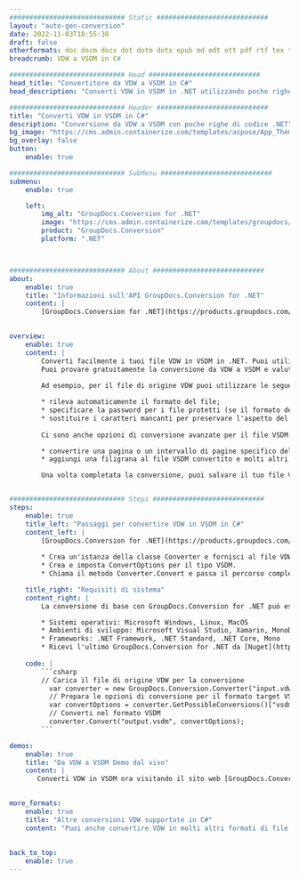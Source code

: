 ```yaml
---
############################# Static ############################
layout: "auto-gen-conversion"
date: 2022-11-03T18:55:30
draft: false
otherformats: doc docm docx dot dotm dotx epub md odt ott pdf rtf tex txt vdx vsdm vsdx vssm vssx vstm vstx vsx vtx xps
breadcrumb: VDW a VSDM in C#

############################# Head ############################
head_title: "Convertitore da VDW a VSDM in C#"
head_description: "Converti VDW in VSDM in .NET utilizzando poche righe di codice. Utilizza l'API di conversione dei documenti di GroupDocs per convertire oltre 160 formati di file."

############################# Header ############################
title: "Converti VDW in VSDM in C#"
description: "Conversione da VDW a VSDM con poche righe di codice .NET"
bg_image: "https://cms.admin.containerize.com/templates/aspose/App_Themes/V3/images/bg/header1.png"
bg_overlay: false
button:
    enable: true

############################# SubMenu ############################
submenu:
    enable: true

    left:
        img_alt: "GroupDocs.Conversion for .NET"
        image: "https://cms.admin.containerize.com/templates/groupdocs/images/product-logos/90x90-noborder/groupdocs-conversion-net.png"
        product: "GroupDocs.Conversion"
        platform: ".NET"



############################# About ############################
about:
    enable: true
    title: "Informazioni sull'API GroupDocs.Conversion for .NET"
    content: |
        [GroupDocs.Conversion for .NET](https://products.groupdocs.com/conversion/net/) può essere utilizzato per convertire Microsoft Word, Excel, PowerPoint, PDF, Visio e altri formati. GroupDocs.Conversion è un'API standalone adatta per sistemi interni e back-end in cui sono richieste prestazioni elevate. Non dipende da alcun software come Microsoft o Open Office.
    

overview:
    enable: true
    content: |
        Converti facilmente i tuoi file VDW in VSDM in .NET. Puoi utilizzare solo un paio di righe di codice C# in qualsiasi piattaforma a tua scelta come: Windows, Linux, macOS.
        Puoi provare gratuitamente la conversione da VDW a VSDM e valutare la qualità dei risultati della conversione. Insieme a semplici scenari di conversione di file, puoi provare opzioni più avanzate per caricare il file di origine VDW e per salvare il risultato di output VSDM. 
        
        Ad esempio, per il file di origine VDW puoi utilizzare le seguenti opzioni di caricamento:

        * rileva automaticamente il formato del file;
        * specificare la password per i file protetti (se il formato del file lo supporta);
        * sostituire i caratteri mancanti per preservare l'aspetto del documento.
        
        Ci sono anche opzioni di conversione avanzate per il file VSDM:

        * convertire una pagina o un intervallo di pagine specifico del documento;
        * aggiungi una filigrana al file VSDM convertito e molti altri.

        Una volta completata la conversione, puoi salvare il tuo file VSDM nel percorso del file locale o in qualsiasi archivio di terze parti come FTP, Amazon S3, Google Drive, Dropbox ecc. Nota: per convertire VDW in {{ TO}} non è necessario alcun software aggiuntivo installato, come MS Office, Open Office, Adobe Acrobat Reader ecc.


############################# Steps ############################
steps:
    enable: true
    title_left: "Passaggi per convertire VDW in VSDM in C#"
    content_left: |
        [GroupDocs.Conversion for .NET](https://products.groupdocs.com/conversion/net/) consente agli sviluppatori di convertire facilmente un file VDW in VSDM con poche righe di codice.
        
        * Crea un'istanza della classe Converter e fornisci al file VDW il percorso completo
        * Crea e imposta ConvertOptions per il tipo VSDM.
        * Chiama il metodo Converter.Convert e passa il percorso completo e il formato (VSDM) come parametro

    title_right: "Requisiti di sistema"
    content_right: |
        La conversione di base con GroupDocs.Conversion for .NET può essere eseguita in pochi semplici passaggi. Le nostre API sono supportate su tutte le principali piattaforme e sistemi operativi. Prima di eseguire il codice seguente, assicurati di avere i seguenti prerequisiti installati sul tuo sistema.

        * Sistemi operativi: Microsoft Windows, Linux, MacOS
        * Ambienti di sviluppo: Microsoft Visual Studio, Xamarin, MonoDevelop
        * Frameworks: .NET Framework, .NET Standard, .NET Core, Mono
        * Ricevi l'ultimo GroupDocs.Conversion for .NET da [Nuget](https://www.nuget.org/packages/groupdocs.conversion)
         
    code: |
        ```csharp    
        // Carica il file di origine VDW per la conversione
          var converter = new GroupDocs.Conversion.Converter("input.vdw");
          // Prepara le opzioni di conversione per il formato target VSDM
          var convertOptions = converter.GetPossibleConversions()["vsdm"].ConvertOptions;
          // Converti nel formato VSDM
          converter.Convert("output.vsdm", convertOptions);
        ```

demos:
    enable: true
    title: "Da VDW a VSDM Demo dal vivo"
    content: |
       Converti VDW in VSDM ora visitando il sito web [GroupDocs.Conversion App](https://products.groupdocs.app/conversion/family). La demo online presenta i seguenti vantaggi
          

more_formats:
    enable: true
    title: "Altre conversioni VDW supportate in C#"
    content: "Puoi anche convertire VDW in molti altri formati di file. Si prega di consultare l'elenco di seguito."
       
       
back_to_top:
    enable: true
---
```

